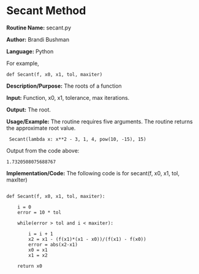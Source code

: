
# Secant Method

**Routine Name:** secant.py
 
**Author:** Brandi Bushman
 
**Language:** Python 

For example,

    def Secant(f, x0, x1, tol, maxiter)

**Description/Purpose:** The roots of a function

**Input:** Function, x0, x1, tolerance, max iterations. 


**Output:** The root. 

**Usage/Example:** The routine requires five arguments. The routine returns the approximate root value.

~~~
 Secant(lambda x: x**2 - 3, 1, 4, pow(10, -15), 15)
~~~
Output from the code above:

~~~
1.7320508075688767 
~~~

**Implementation/Code:** The following code is for secant(f, x0, x1, tol, maxIter)

~~~

def Secant(f, x0, x1, tol, maxiter):

    i = 0
    error = 10 * tol

    while(error > tol and i < maxiter):

        i = i + 1
        x2 = x1 - (f(x1)*(x1 - x0))/(f(x1) - f(x0))
        error = abs(x2-x1)
        x0 = x1
        x1 = x2

    return x0
~~~
